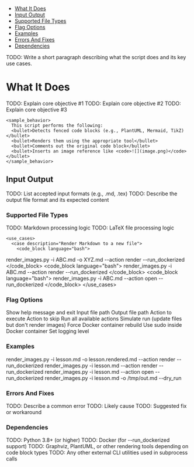 <!-- toc -->

- [What It Does](#what-it-does)
- [Input Output](#input-output)
- [Supported File Types](#supported-file-types)
- [Flag Options](#flag-options)
- [Examples](#examples)
- [Errors And Fixes](#errors-and-fixes)
- [Dependencies](#dependencies)

<!-- tocstop -->

<!--
LLM Instruction:
- Use this XML template to generate structured documentation.
- Wherever CLI examples are required, insert them inside <code_block language="bash"> ... </code_block>.
- Do not use <command> or inline code for full command-line blocks.
- Maintain tag consistency and preserve placeholder tags like TODO: for later completion.
- Do not any of the LLM instruction tags in the final output.
- Do not include any of the TODO comments in the final output.
-->

<documentation>
  <title>Reference Guide: script.py</title>

  <description>
    TODO: Write a short paragraph describing what the script does and its key use cases.
  </description>

# What It Does

  <section name="WhatItDoes">
    <objective>
      <bullet>TODO: Explain core objective #1</bullet>
      <bullet>TODO: Explain core objective #2</bullet>
      <bullet>TODO: Explain core objective #3</bullet>
    </objective>

    <sample_behavior>
      This script performs the following:
      <bullet>Detects fenced code blocks (e.g., PlantUML, Mermaid, TikZ)</bullet>
      <bullet>Renders them using the appropriate tool</bullet>
      <bullet>Comments out the original code block</bullet>
      <bullet>Inserts an image reference like <code>![](image.png)</code></bullet>
    </sample_behavior>

  </section>

## Input Output

  <section name="InputOutput">
    <inputs>
      TODO: List accepted input formats (e.g., .md, .tex)
    </inputs>
    <outputs>
      TODO: Describe the output file format and its expected content
    </outputs>
  </section>

### Supported File Types

  <section name="SupportedFileTypes">
    <filetype name=".md">TODO: Markdown processing logic</filetype>
    <filetype name=".tex">TODO: LaTeX file processing logic</filetype>

    <use_cases>
      <case description="Render Markdown to a new file">
        <code_block language="bash">

render_images.py -i ABC.md -o XYZ.md --action render --run_dockerized
</code_block> </case> <case description="Render in-place Markdown"> <code_block
language="bash"> render_images.py -i ABC.md --action render --run_dockerized
</code_block> </case> <case description="Preview rendered images in browser">
<code_block language="bash"> render_images.py -i ABC.md --action open
--run_dockerized </code_block> </case> </use_cases>

  </section>

### Flag Options

  <section name="FlagOptions">
    <code_block language="bash">
    <flag name="-h, --help">Show help message and exit</flag>
    <flag name="-i, --in_file_name">Input file path</flag>
    <flag name="-o, --out_file_name">Output file path</flag>
    <flag name="--action {open,render}">Action to execute</flag>
    <flag name="--skip_action {open,render}">Action to skip</flag>
    <flag name="--all">Run all available actions</flag>
    <flag name="--dry_run">Simulate run (update files but don't render images)</flag>
    <flag name="--dockerized_force_rebuild">Force Docker container rebuild</flag>
    <flag name="--dockerized_use_sudo">Use sudo inside Docker container</flag>
    <flag name="-v {TRACE,DEBUG,INFO,WARNING,ERROR,CRITICAL}">Set logging level</flag>
    </code_block>
  </section>

### Examples

  <section name="Examples">
    <example title="Render to a new Markdown file">
      <code_block language="bash">
render_images.py -i lesson.md -o lesson.rendered.md --action render --run_dockerized
      </code_block>
    </example>
    <example title="Render in-place">
      <code_block language="bash">
render_images.py -i lesson.md --action render --run_dockerized
      </code_block>
    </example>
    <example title="HTML preview of rendered images">
      <code_block language="bash">
render_images.py -i lesson.md --action open --run_dockerized
      </code_block>
    </example>
    <example title="Dry-run for testing only">
      <code_block language="bash">
render_images.py -i lesson.md -o /tmp/out.md --dry_run
      </code_block>
    </example>
  </section>

### Errors And Fixes

  <section name="ErrorsAndFixes">
    <error>
      <issue>TODO: Describe a common error</issue>
      <cause>TODO: Likely cause</cause>
      <solution>TODO: Suggested fix or workaround</solution>
    </error>
  </section>

### Dependencies

  <section name="Dependencies">
  <dependency>
    <bullet>TODO: Python 3.8+ (or higher)</bullet>
    <bullet>TODO: Docker (for --run_dockerized support)</bullet>
    <bullet>TODO: Graphviz, PlantUML, or other rendering tools depending on code block types</bullet>
    <bullet>TODO: Any other external CLI utilities used in subprocess calls</bullet>
  </dependency>
</section>

</documentation>
